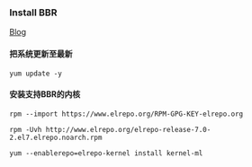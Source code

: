 ### Install BBR

[Blog](https://www.cyberciti.biz/faq/howto-reboot-linux/)

#### 把系统更新至最新
```
yum update -y
```

#### 安装支持BBR的内核
```
rpm --import https://www.elrepo.org/RPM-GPG-KEY-elrepo.org

rpm -Uvh http://www.elrepo.org/elrepo-release-7.0-2.el7.elrepo.noarch.rpm

yum --enablerepo=elrepo-kernel install kernel-ml
```

